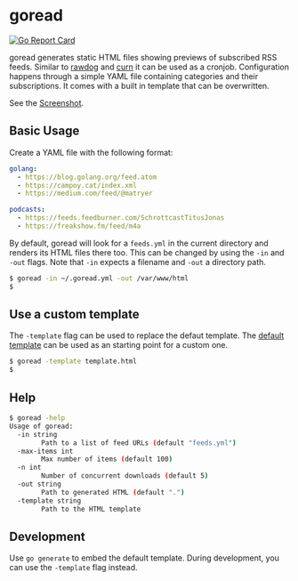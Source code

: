 # goread

[![Go Report Card](https://goreportcard.com/badge/github.com/bake/goread)](https://goreportcard.com/report/github.com/bake/goread)

goread generates static HTML files showing previews of subscribed RSS feeds.
Similar to [rawdog](https://offog.org/code/rawdog/) and
[curn](http://software.clapper.org/curn/) it can be used as a cronjob.
Configuration happens through a simple YAML file containing categories and their
subscriptions. It comes with a built in template that can be overwritten.

See the [Screenshot](/screenshot.png).

## Basic Usage

Create a YAML file with the following format:

```yaml
golang:
  - https://blog.golang.org/feed.atom
  - https://campoy.cat/index.xml
  - https://medium.com/feed/@matryer

podcasts:
  - https://feeds.feedburner.com/SchrottcastTitusJonas
  - https://freakshow.fm/feed/m4a
```

By default, goread will look for a `feeds.yml` in the current directory and
renders its HTML files there too. This can be changed by using the `-in` and
`-out` flags. Note that `-in` expects a filename and `-out` a directory path.

```bash
$ goread -in ~/.goread.yml -out /var/www/html
$
```

## Use a custom template

The `-template` flag can be used to replace the defaut template. The
[default template](/template.html) can be used as an starting point for a custom
one.

```bash
$ goread -template template.html
$
```

## Help

```bash
$ goread -help
Usage of goread:
  -in string
        Path to a list of feed URLs (default "feeds.yml")
  -max-items int
        Max number of items (default 100)
  -n int
        Number of concurrent downloads (default 5)
  -out string
        Path to generated HTML (default ".")
  -template string
        Path to the HTML template
```

## Development

Use `go generate` to embed the default template. During development, you can use
the `-template` flag instead.
